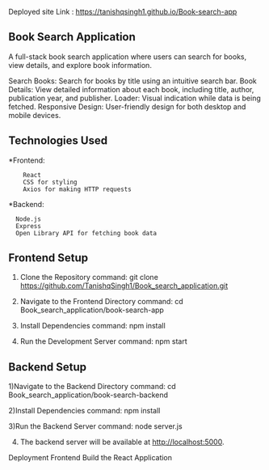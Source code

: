 Deployed site Link : https://tanishqsingh1.github.io/Book-search-app

Book Search Application
------------------------
A full-stack book search application where users can search for books, view details, and explore book information.

Search Books: Search for books by title using an intuitive search bar.
Book Details: View detailed information about each book, including title, author, publication year, and publisher.
Loader: Visual indication while data is being fetched.
Responsive Design: User-friendly design for both desktop and mobile devices.

Technologies Used
------------------
  *Frontend:
  
        React
        CSS for styling
        Axios for making HTTP requests
   *Backend:
   
      Node.js
      Express
      Open Library API for fetching book data

Frontend Setup
---------------

1) Clone the Repository
     command: git clone https://github.com/TanishqSingh1/Book_search_application.git

2) Navigate to the Frontend Directory
     command: cd Book_search_application/book-search-app

3) Install Dependencies
     command: npm install

4) Run the Development Server
    command: npm start

Backend Setup
--------------

1)Navigate to the Backend Directory
    command: cd Book_search_application/book-search-backend
    
2)Install Dependencies
    command: npm install

3)Run the Backend Server
    command: node server.js

4) The backend server will be available at [http://localhost:5000](https://book-search-app-backend.onrender.com).

Deployment
Frontend
Build the React Application
